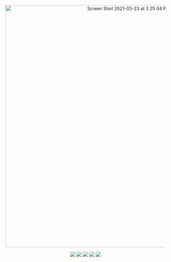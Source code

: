
<p align="center">
<a href="https://www.noamsauerutley.com/"><img width="760" alt="Screen Shot 2021-03-23 at 3 25 04 PM" src="https://user-images.githubusercontent.com/17517253/113045235-f6eea180-9174-11eb-9ef6-36c70cf54311.png"></a>
<p align="center">
<img src="https://img.shields.io/badge/Elixir-informational?style=flat&logo=elixir&logoColor=9ba4b4&color=31363e" />
<img src="https://img.shields.io/badge/Ruby-informational?style=flat&logo=ruby&logoColor=9ba4b4&color=31363e" />
<img src="https://img.shields.io/badge/Javascript-informational?style=flat&logo=javascript&logoColor=9ba4b4&color=31363e" />
<img src="https://img.shields.io/badge/React-informational?style=flat&logo=react&logoColor=9ba4b4&color=31363e" />
<img src="https://img.shields.io/badge/Graphql-informational?style=flat&logo=graphql&logoColor=9ba4b4&color=31363e" />
</p>
</p>
